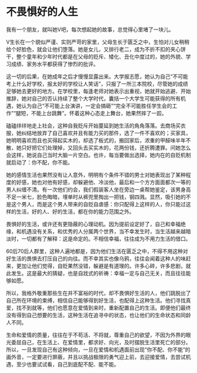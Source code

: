 # 不畏惧好的人生

我有一个朋友，就叫她V吧，每次想起她的故事，总觉得心里堵了一块儿。 

V生长在一个貌似严谨、实则严苛的家里，父母生长于匮乏之中，生怕对儿女稍稍给个好脸色，就会让他们堕落。她是女儿，又排行老二，成为不折不扣的夹心饼干，整个童年和少年时代都是在父母的贬斥、矮化、丑化中度过的，她的外貌、学习成绩、家务水平都获得了惨烈的批评。 

这一切的后果，在她成年之后才慢慢显露出来。大学报志愿，她认为自己“不可能考上什么好学校，报太好的学校让人笑话”，只报了一所三本院校，尽管她的成绩足够她去更好的地方。在学校里，每逢老师对她表示出重视，她就开始逃避、开始推辞，她对自己的否认持续了整个大学时代，囊括一个大学生可能获得的所有机遇，她认为自己“不可能上台演讲，一定会搞砸”“完全不可能胜任学生会的工作”“腿短，不能上台跳舞”。怀着这种心态走上舞台，她果然摔了一跤。 

磕磕绊绊地走上社会，这种自我贬斥开始蔓延到她生活的角角落落。去商场买衣服，她纠结地放弃了自己喜欢并且有能力买的那件，选了一件不喜欢的；买家具，她明明喜欢而且也买得起实木的，却选了板式的，搬回家后，浓重的甲醛味半年不散，她只好把它们处理掉，又回头去买实木的，花两份钱，还折腾遭罪。问她怎么会这样，她说自己当时大脑一片空白。也许，每当要做出选择，她内在的自贬机制就启动了：你不配，你不能。 

她的感情生活也果然没有让人意外，明明有个条件不错的男士对她表现出了某种程度的好感，她也对他有好感，却躲避他、冷淡他，最后和一个方方面面都次一等的男人纠缠不清。有一次他们约会，我们假装客人坐在旁边一桌帮她鉴定，该男身高不足一米七，脸色晦暗，埋单时从裤兜里掏出一把钱，钢四溅。显然，吸引她的不是这个男人，而是这个男人带来的自贬自虐感：你只配得上这样的人，你只能过这样的生活，好的人、好的生活，都在你的能力范围之外。 

畏惧好的生活，或许还有更隐蔽的心理动机。因为提前设定好了，自己和幸福绝缘，和机遇没有关系，和优秀的人分属两个世界，当不幸发生时，当生活越来越暗淡时，一切都有了解释：这是命定的。不相信幸福，往往成为不用力生活的借口。 

60后70后人群里，这种人遍地都是，因为他们生活在匮乏之中，不得不用这种对好生活的畏惧去打压自己的向往。而不幸其实也像乌鸦，往往会闻着这种人的味赶来，更加让他们觉得，自贬果然没错，躲避是有道理的。许多心碎，许多悲剧，就此发生。这是最大的猜疑，也是自戕式的祈祷：幸福一定与自己无关，而且往往能够如愿。 

所以，我格外敬重那些生在并不富裕的时代，却不畏惧好生活的人，他们跳脱出了自己所在环境的束缚，相信自己能够得到好生活，也配得上这种生活。他们寻找真爱，找不到就等，他们也愿意在爱情到来时，重新配置自己的生活。即便他们最终没有得到自己想要的生活，这种生活在追寻中的状态，也让他们的生命状态和同龄人不同。 

生命和爱情的质量，往往在于不苟活、不将就，尊重自己的欲望，不因为外界的眼光委屈自己，在生活上、在爱情里，都求好、向光，及时摆脱生活里死亡的部分。所以，一旦发现自己有这种倾向，一旦在爱情和机遇面前出现“你不配、你不能”的画外音，一定要进行屏蔽，并且以挑战极限的勇气迎上前，去迎接爱情，去尝试机遇，至少也要试试看，自己到底配不配、能不能。